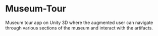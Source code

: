 # Museum-Tour
Museum tour app on Unity 3D where the augmented user can navigate through various sections of the museum and interact with the artifacts.
